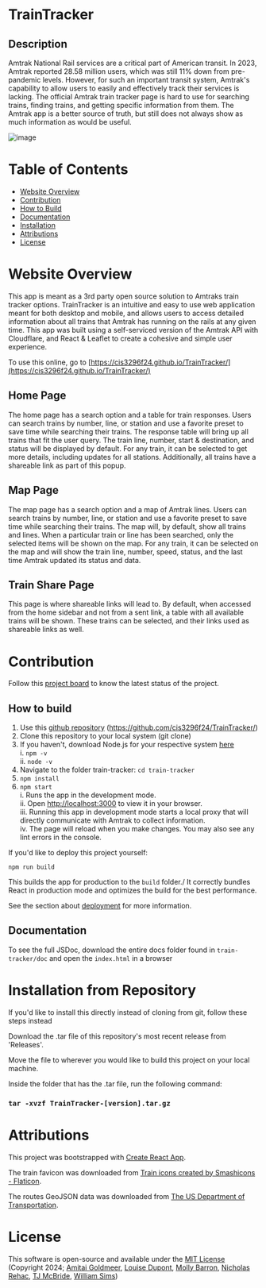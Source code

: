 # TrainTracker

## Description

Amtrak National Rail services are a critical part of American transit. In 2023, Amtrak reported 28.58 million users, which was still 11% down from pre-pandemic levels. However, for such an important transit system, Amtrak's capability to allow users to easily and effectively track their services is lacking. The official Amtrak train tracker page is hard to use for searching trains, finding trains, and getting specific information from them. The Amtrak app is a better source of truth, but still does not always show as much information as would be useful. 

![image](https://github.com/user-attachments/assets/9bd8d454-0bb4-4c64-ad38-c34fcdd8d39b)

# Table of Contents

- [Website Overview](#website-overview)
- [Contribution](#contribution)
- [How to Build](#how-to-build)
- [Documentation](#documentation)
- [Installation](#installation-from-repository)
- [Attributions](#attributions)
- [License](#license)

# Website Overview

This app is meant as a 3rd party open source solution to Amtraks train tracker options. TrainTracker is an intuitive and easy to use web application meant for both desktop and mobile, and allows users to access detailed information about all trains that Amtrak has running on the rails at any given time. This app was built using a self-serviced version of the Amtrak API with Cloudflare, and React & Leaflet to create a cohesive and simple user experience.

To use this online, go to [https://cis3296f24.github.io/TrainTracker/](https://cis3296f24.github.io/TrainTracker/)

## Home Page

The home page has a search option and a table for train responses. Users can search trains by number, line, or station and use a favorite preset to save time while searching their trains. The response table will bring up all trains that fit the user query. The train line, number, start & destination, and status will be displayed by default. For any train, it can be selected to get more details, including updates for all stations. Additionally, all trains have a shareable link as part of this popup.

## Map Page

The map page has a search option and a map of Amtrak lines. Users can search trains by number, line, or station and use a favorite preset to save time while searching their trains. The map will, by default, show all trains and lines. When a particular train or line has been searched, only the selected items will be shown on the map. For any train, it can be selected on the map and will show the train line, number, speed, status, and the last time Amtrak updated its status and data.

## Train Share Page

This page is where shareable links will lead to. By default, when accessed from the home sidebar and not from a sent link, a table with all available trains will be shown. These trains can be selected, and their links used as shareable links as well.

# Contribution

Follow this [project board](https://github.com/orgs/cis3296f24/projects/105) to know the latest status of the project.

## How to build
1. Use this [github repository](https://github.com/cis3296f24/TrainTracker/) (https://github.com/cis3296f24/TrainTracker/)
2. Clone this repository to your local system (git clone)
3. If you haven't, download Node.js for your respective system [here](https://nodejs.org/en/download/package-manager/current)\
     i. `npm -v`\
     ii. `node -v`
4. Navigate to the folder train-tracker: `cd train-tracker`
5. `npm install`
6. `npm start`\
     i. Runs the app in the development mode.\
     ii. Open [http://localhost:3000](http://localhost:3000) to view it in your browser.\
     iii. Running this app in development mode starts a local proxy that will directly communicate with Amtrak to collect information.\
     iv. The page will reload when you make changes. You may also see any lint errors in the console.

If you'd like to deploy this project yourself:

`npm run build`

This builds the app for production to the `build` folder./ It correctly bundles React in production mode and optimizes the build for the best performance.

See the section about [deployment](https://facebook.github.io/create-react-app/docs/deployment) for more information.

## Documentation

To see the full JSDoc, download the entire docs folder found in `train-tracker/doc` and open the `index.html` in a browser

# Installation from Repository

If you'd like to install this directly instead of cloning from git, follow these steps instead

Download the .tar file of this repository's most recent release from 'Releases'.

Move the file to wherever you would like to build this project on your local machine.

Inside the folder that has the .tar file, run the following command:

### `tar -xvzf TrainTracker-[version].tar.gz`

# Attributions

This project was bootstrapped with [Create React App](https://github.com/facebook/create-react-app).

The train favicon was downloaded from [Train icons created by Smashicons - Flaticon](https://www.flaticon.com/free-icon/train_2855692).

The routes GeoJSON data was downloaded from [The US Department of Transportation](https://data-usdot.opendata.arcgis.com/datasets/usdot::amtrak-routes/explore?location=38%2C-79%2C6.60).

# License

This software is open-source and available under the [MIT License](https://opensource.org/license/mit) (Copyright 2024; [Amitai Goldmeer](https://github.com/ahgoldmeer), [Louise Dupont](https://github.com/ldups), [Molly Barron](https://github.com/molly-pop), [Nicholas Rehac](https://github.com/nicholasrehac), [TJ McBride](https://github.com/tjtemple), [William Sims](https://github.com/wSimsT))
